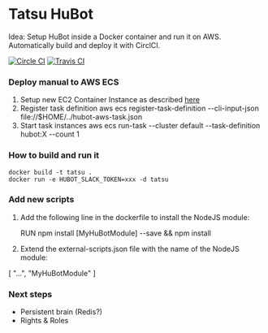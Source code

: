Tatsu HuBot
===========

Idea: Setup HuBot inside a Docker container and run it on AWS. Automatically build and deploy it with CirclCI.

[![Circle CI](https://circleci.com/gh/pgarbe/tatsu-hubot.svg?style=svg)](https://circleci.com/gh/pgarbe/tatsu-hubot)
[![Travis CI](https://travis-ci.org/pgarbe/tatsu-hubot.svg?branch=master)](https://travis-ci.org/pgarbe/tatsu-hubot)


### Deploy manual to AWS ECS
1. Setup new EC2 Container Instance as described [here](http://docs.aws.amazon.com/AmazonECS/latest/developerguide/ECS_GetStarted.html)
2. Register task definition
      aws ecs register-task-definition --cli-input-json file://$HOME/../hubot-aws-task.json
3. Start task instances
      aws ecs run-task --cluster default --task-definition hubot:X --count 1



### How to build and run it
    docker build -t tatsu .
    docker run -e HUBOT_SLACK_TOKEN=xxx -d tatsu

### Add new scripts
1. Add the following line in the dockerfile to install the NodeJS module:

    RUN npm install [MyHuBotModule] --save && npm install

2. Extend the external-scripts.json file with the name of the NodeJS module:

  [ "...",
    "MyHuBotModule"
    ]


### Next steps
* Persistent brain (Redis?)
* Rights & Roles
